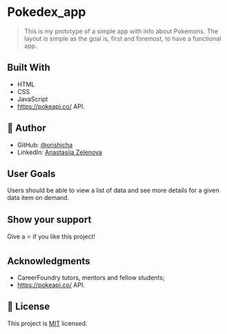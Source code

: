 # Pokedex_app
> This is my prototype of a simple app with info about Pokemons. The layout is simple as the goal is,
first and foremost, to have a functional app.

## Built With

- HTML
- CSS
- JavaScript
- https://pokeapi.co/ API.

## 👤 Author

- GitHub: [@orishicha](https://github.com/orishicha)
- LinkedIn: [Anastasiia Zelenova](https://www.linkedin.com/in/anastasiia-zelenova/)

## User Goals
Users should be able to view a list of data and see more details for a given data item on
demand. 

## Show your support

Give a ⭐️ if you like this project!

## Acknowledgments

- CareerFoundry tutors, mentors and fellow students;
- https://pokeapi.co/ API.

## 📝 License

This project is [MIT](./LICENSE) licensed.
